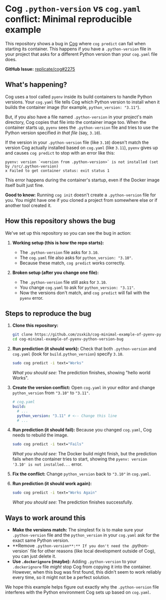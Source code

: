 # Cog `.python-version` vs `cog.yaml` conflict: Minimal reproducible example

This repository shows a bug in [Cog](https://github.com/replicate/cog) where `cog predict` can fail when starting its container. This happens if you have a `.python-version` file in your project that asks for a different Python version than your `cog.yaml` file does.

**GitHub Issue:** [replicate/cog#2275](https://github.com/replicate/cog/issues/2275)

## What's happening?

Cog uses a tool called `pyenv` inside its build containers to handle Python versions. Your `cog.yaml` file tells Cog which Python version to install when it builds the container image (for example, `python_version: "3.11"`).

But, if you also have a file named `.python-version` in your project's main directory, Cog copies that file into the container image too. When the container starts up, `pyenv` sees the `.python-version` file and tries to use the Python version specified *in that file* (say, `3.10`).

If the version in your `.python-version` file (like `3.10`) doesn't match the version Cog actually installed based on `cog.yaml` (like `3.11`), `pyenv` gives up and causes `cog predict` to stop with an error like this:

```
pyenv: version `<version from .python-version>` is not installed (set by /src/.python-version)
ⅹ Failed to get container status: exit status 1
```

This error happens during the container's startup, even if the Docker image itself built just fine.

**Good to know:** Running `cog init` doesn't create a `.python-version` file for you. You might have one if you cloned a project from somewhere else or if another tool created it.

## How this repository shows the bug

We've set up this repository so you can see the bug in action:

1.  **Working setup (this is how the repo starts):**
    *   The `.python-version` file asks for `3.10`.
    *   The `cog.yaml` file also asks for `python_version: "3.10"`.
    *   Because these match, `cog predict` works correctly.

2.  **Broken setup (after you change one file):**
    *   The `.python-version` file still asks for `3.10`.
    *   You change `cog.yaml` to ask for `python_version: "3.11"`.
    *   Now the versions don't match, and `cog predict` will fail with the `pyenv` error.

## Steps to reproduce the bug

1.  **Clone this repository:**
    ```bash
    git clone https://github.com/zsxkib/cog-minimal-example-of-pyenv-python-version-bug # Or your fork's URL
    cd cog-minimal-example-of-pyenv-python-version-bug
    ```
2.  **Run prediction (it should work):**
    Check that both `.python-version` and `cog.yaml` (look for `build.python_version`) specify `3.10`.
    ```bash
    sudo cog predict -i text="Works"
    ```
    *What you should see:* The prediction finishes, showing "hello world Works".

3.  **Create the version conflict:**
    Open `cog.yaml` in your editor and change `python_version` from `"3.10"` to `"3.11"`.
    ```yaml
    # cog.yaml
    build:
      # ...
      python_version: "3.11" # <-- Change this line
      # ...
    ```
4.  **Run prediction (it should fail):**
    Because you changed `cog.yaml`, Cog needs to rebuild the image.
    ```bash
    sudo cog predict -i text="Fails"
    ```
    *What you should see:* The Docker build might finish, but the prediction fails when the container tries to start, showing the `pyenv: version '3.10' is not installed...` error.

5.  **Fix the conflict:**
    Change `python_version` back to `"3.10"` in `cog.yaml`.

6.  **Run prediction (it should work again):**
    ```bash
    sudo cog predict -i text="Works Again"
    ```
    *What you should see:* The prediction finishes successfully.

## Ways to work around this

*   **Make the versions match:** The simplest fix is to make sure your `.python-version` file and the `python_version` in your `cog.yaml` ask for the exact same Python version.
*   **Remove `.python-version**:** If you don't need the `.python-version` file for other reasons (like local development outside of Cog), you can just delete it.
*   **Use `.dockerignore` (maybe):** Adding `.python-version` to your `.dockerignore` file *might* stop Cog from copying it into the container. However, when this bug was first found, this didn't seem to work reliably every time, so it might not be a perfect solution.

We hope this example helps figure out exactly why the `.python-version` file interferes with the Python environment Cog sets up based on `cog.yaml`.